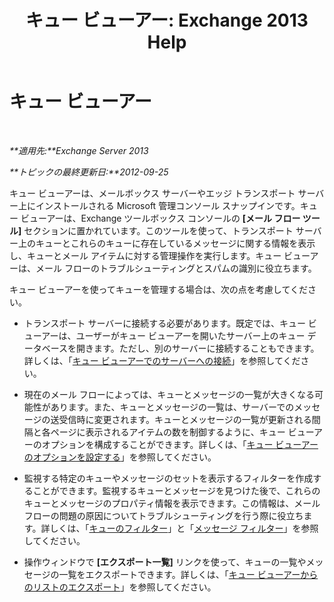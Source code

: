 ﻿---
title: 'キュー ビューアー: Exchange 2013 Help'
TOCTitle: キュー ビューアー
ms:assetid: db892f88-5c13-4607-a38c-8845b35ab8b2
ms:mtpsurl: https://technet.microsoft.com/ja-jp/library/Bb124789(v=EXCHG.150)
ms:contentKeyID: 49896508
ms.date: 05/23/2018
mtps_version: v=EXCHG.150
ms.translationtype: MT
---

# キュー ビューアー

 

_**適用先:**Exchange Server 2013_

_**トピックの最終更新日:**2012-09-25_

キュー ビューアーは、メールボックス サーバーやエッジ トランスポート サーバー上にインストールされる Microsoft 管理コンソール スナップインです。キュー ビューアーは、Exchange ツールボックス コンソールの **\[メール フロー ツール\]** セクションに置かれています。このツールを使って、トランスポート サーバー上のキューとこれらのキューに存在しているメッセージに関する情報を表示し、キューとメール アイテムに対する管理操作を実行します。キュー ビューアーは、メール フローのトラブルシューティングとスパムの識別に役立ちます。

キュー ビューアーを使ってキューを管理する場合は、次の点を考慮してください。

  - トランスポート サーバーに接続する必要があります。既定では、キュー ビューアーは、ユーザーがキュー ビューアーを開いたサーバー上のキュー データベースを開きます。ただし、別のサーバーに接続することもできます。詳しくは、「[キュー ビューアーでのサーバーへの接続](connect-to-a-server-in-queue-viewer-exchange-2013-help.md)」を参照してください。

  - 現在のメール フローによっては、キューとメッセージの一覧が大きくなる可能性があります。また、キューとメッセージの一覧は、サーバーでのメッセージの送受信時に変更されます。キューとメッセージの一覧が更新される間隔と各ページに表示されるアイテムの数を制御するように、キュー ビューアーのオプションを構成することができます。詳しくは、「[キュー ビューアーのオプションを設定する](set-queue-viewer-options-exchange-2013-help.md)」を参照してください。

  - 監視する特定のキューやメッセージのセットを表示するフィルターを作成することができます。監視するキューとメッセージを見つけた後で、これらのキューとメッセージのプロパティ情報を表示できます。この情報は、メール フローの問題の原因についてトラブルシューティングを行う際に役立ちます。詳しくは、「[キューのフィルター](queue-filters-exchange-2013-help.md)」と「[メッセージ フィルター](message-filters-exchange-2013-help.md)」を参照してください。

  - 操作ウィンドウで **\[エクスポート一覧\]** リンクを使って、キューの一覧やメッセージの一覧をエクスポートできます。詳しくは、「[キュー ビューアーからのリストのエクスポート](export-lists-from-queue-viewer-exchange-2013-help.md)」を参照してください。

